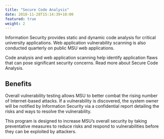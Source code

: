 ```yaml
---
title: "Secure Code Analysis"
date: 2018-11-28T15:14:39+10:00
featured: true
weight: 2
---
```


Information Security provides static and dynamic code analysis for critical university applications. Web application vulnerability scanning is also conducted quarterly on public MSU web applications.

Code analysis and web application scanning help identify application flaws that can pose significant security concerns. Read more about Secure Code Analysis.

## Benefits
Overall vulnerability testing allows MSU to better combat the rising number of Internet-based attacks. If a vulnerability is discovered, the system owner will be notified by Information Security via a confidential report detailing the risks and ways to resolve the vulnerability.

This program is designed to increase MSU’s overall security by taking preventative measures to reduce risks and respond to vulnerabilities before they can be exploited by attackers.